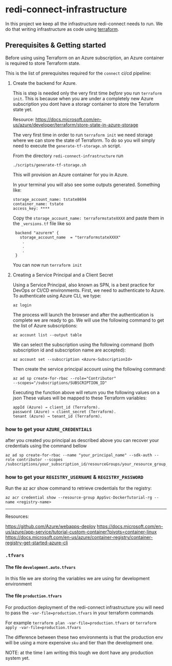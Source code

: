 # redi-connect-infrastructure

In this project we keep all the infrastructure redi-connect needs to run. We do that writing infrastructure as code using [terraform](https://www.terraform.io/).

## Prerequisites & Getting started

Before using using Terraform on an Azure subscription, an Azure container is required to store Terraform state.

This is the list of prerequisites required for the `connect` ci/cd pipeline:

1. Create the backend for Azure.

   This is step is needed only the very first time _before_ you run `terraform init`. This is because when you are under a completely new Azure subscription you dont have a storagr container to store the Terraform state yet.
   
   Resource: https://docs.microsoft.com/en-us/azure/developer/terraform/store-state-in-azure-storage

   The very first time in order to run `terraform init` we need storage where we can store the state of Terraform. To do so you will simply need to execute the `generate-tf-storage.sh` script.

   From the directory `redi-connect-infrastructure` run
   ```
   ./scripts/generate-tf-storage.sh
   ```

   This will provision an Azure container for you in Azure.

   In your terminal you will also see some outputs generated. Something like:

   ```
   storage_account_name: tstate8694
   container_name: tstate
   access_key: ****

   ```

   Copy the `storage_account_name: terraformstateXXXX` and paste them in the `_versions.tf` file like so

   ```
    backend "azurerm" {
      storage_account_name  = "terraformstateXXXX"
       .
       .
       .
    }
   ```
   You can now run `terraform init`
   

2. Creating a Service Principal and a Client Secret

   Using a Service Principal, also known as SPN, is a best practice for DevOps or CI/CD environments.
   First, we need to authenticate to Azure. To authenticate using Azure CLI, we type:

   ```
   az login
   ```

   The process will launch the browser and after the authentication is complete we are ready to go.
   We will use the following command to get the list of Azure subscriptions:

   ```
   az account list --output table
   ```

   We can select the subscription using the following command (both subscription id and subscription name are accepted):

   ```
   az account set --subscription <Azure-SubscriptionId>
   ```

   Then create the service principal account using the following command:

   ```
   az ad sp create-for-rbac --role="Contributor"
   --scopes="/subscriptions/SUBSCRIPTION_ID"
   ```

   Executing the function above will return you the following values on a json
   These values will be mapped to these Terraform variables:

   ```
   appId (Azure) → client_id (Terraform).
   password (Azure) → client_secret (Terraform).
   tenant (Azure) → tenant_id (Terraform).
   ```

### how to get your `AZURE_CREDENTIALS`

after you created you principal as described above you can recover your credentials using the command bellow

```
az ad sp create-for-rbac --name "your_principal_name" --sdk-auth --role contributor --scopes /subscriptions/your_subscription_id/resourceGroups/your_resource_group_name
```

### how to get your `REGISTRY_USERNAME` & `REGISTRY_PASSWORD`

Run the az acr show command to retrieve credentials for the registry:

```
az acr credential show --resource-group AppSvc-DockerTutorial-rg --name <registry-name>
```

----


Resources:

https://github.com/Azure/webapps-deploy
https://docs.microsoft.com/en-us/azure/app-service/tutorial-custom-container?pivots=container-linux
https://docs.microsoft.com/en-us/azure/container-registry/container-registry-get-started-azure-cli

### `.tfvars`

#### The file `development.auto.tfvars`

In this file we are storing the variables we are using for development environment

#### The file `production.tfvars`

For production deployment of the redi-connect infrastructure you will need to pass the `-var-file=production.tfvars` in your terraform commands

For example `terraform plan -var-file=production.tfvars` or `terraform apply -var-file=production.tfvars`

The difference between these two environments is that the production env will be using a more expensive `sku` and tier than the development one.

NOTE: at the time I am writing this tough we dont have any production system yet.